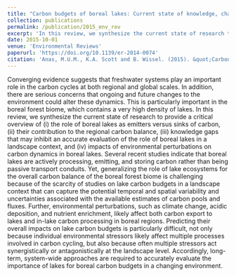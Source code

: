 ```yaml
---
title: "Carbon budgets of boreal lakes: Current state of knowledge, challenges and implications"
collection: publications
permalink: /publication/2015_env_rev
excerpt: 'In this review, we synthesize the current state of research to provide a critical overview of (i) the role of boreal lakes as emitters versus sinks of carbon, (ii) their contribution to the regional carbon balance, (iii) knowledge gaps that may inhibit an accurate evaluation of the role of boreal lakes in a landscape context, and (iv) impacts of environmental perturbations on carbon dynamics in boreal lakes.'
date: 2015-10-01
venue: 'Environmental Reviews'
paperurl: 'https://doi.org/10.1139/er-2014-0074'
citation: 'Anas, M.U.M., K.A. Scott and B. Wissel. (2015). &quot;Carbon budgets of boreal lakes: Current state of knowledge, challenges and implications.&quot; <i>Environmental Reviews</i>. 23:275-287.'
---
```

Converging evidence suggests that freshwater systems play an important role in the carbon cycles at both regional and global scales. In addition, there are serious concerns that ongoing and future changes to the environment could alter these dynamics. This is particularly important in the boreal forest biome, which contains a very high density of lakes. In this review, we synthesize the current state of research to provide a critical overview of (i) the role of boreal lakes as emitters versus sinks of carbon, (ii) their contribution to the regional carbon balance, (iii) knowledge gaps that may inhibit an accurate evaluation of the role of boreal lakes in a landscape context, and (iv) impacts of environmental perturbations on carbon dynamics in boreal lakes. Several recent studies indicate that boreal lakes are actively processing, emitting, and storing carbon rather than being passive transport conduits. Yet, generalizing the role of lake ecosystems for the overall carbon balance of the boreal forest biome is challenging because of the scarcity of studies on lake carbon budgets in a landscape context that can capture the potential temporal and spatial variability and uncertainties associated with the available estimates of carbon pools and fluxes. Further, environmental perturbations, such as climate change, acidic deposition, and nutrient enrichment, likely affect both carbon export to lakes and in-lake carbon processing in boreal regions. Predicting their overall impacts on lake carbon budgets is particularly difficult, not only because individual environmental stressors likely affect multiple processes involved in carbon cycling, but also because often multiple stressors act synergistically or antagonistically at the landscape level. Accordingly, long-term, system-wide approaches are required to accurately evaluate the importance of lakes for boreal carbon budgets in a changing environment.

